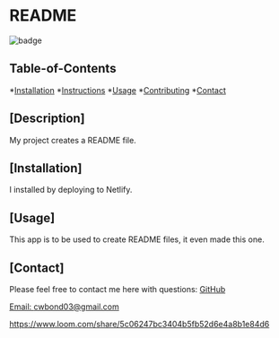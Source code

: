 # README
  ![badge](https://img.shields.io/badge/license-undefined-blue)
  ## Table-of-Contents

  *[Installation](#installation)
  *[Instructions](#instructions)
  *[Usage](#usage)
  *[Contributing](#contributions)
  *[Contact](#contact)

  ## [Description]
  My project creates a README file.
   
  ## [Installation]
  I installed by deploying to Netlify.

  ## [Usage]
  This app is to be used to create README files, it even made this one.

  ## [Contact]
  Please feel free to contact me here with questions:
  [GitHub](https://github.com/C-Bond21)

  [Email: cwbond03@gmail.com](mailto:cwbond03@gmail.com)
  
  
https://www.loom.com/share/5c06247bc3404b5fb52d6e4a8b1e84d6
